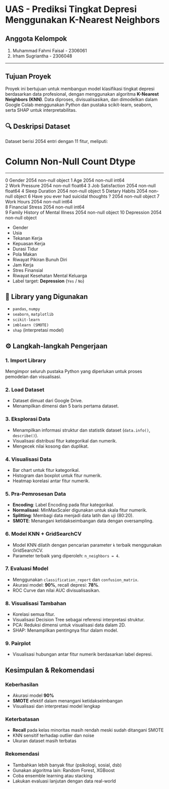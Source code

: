  # UAS - Prediksi Tingkat Depresi Menggunakan K-Nearest Neighbors
## Anggota Kelompok

1. Muhammad Fahmi Faisal - 2306061  
2. Irham Sugriantha - 2306048  

---

## Tujuan Proyek
Proyek ini bertujuan untuk membangun model klasifikasi tingkat depresi berdasarkan data profesional, dengan menggunakan algoritma **K-Nearest Neighbors (KNN)**. Data diproses, divisualisasikan, dan dimodelkan dalam Google Colab menggunakan Python dan pustaka scikit-learn, seaborn, serta SHAP untuk interpretabilitas.

## 🔍 Deskripsi Dataset
Dataset berisi 2054 entri dengan 11 fitur, meliputi:
#   Column                                 Non-Null Count  Dtype  
---  ------                                 --------------  -----  
 0   Gender                                 2054 non-null   object 
 1   Age                                    2054 non-null   int64  
 2   Work Pressure                          2054 non-null   float64
 3   Job Satisfaction                       2054 non-null   float64
 4   Sleep Duration                         2054 non-null   object 
 5   Dietary Habits                         2054 non-null   object 
 6   Have you ever had suicidal thoughts ?  2054 non-null   object 
 7   Work Hours                             2054 non-null   int64  
 8   Financial Stress                       2054 non-null   int64  
 9   Family History of Mental Illness       2054 non-null   object 
 10  Depression                             2054 non-null   object 

- Gender
- Usia
- Tekanan Kerja
- Kepuasan Kerja
- Durasi Tidur
- Pola Makan
- Riwayat Pikiran Bunuh Diri
- Jam Kerja
- Stres Finansial
- Riwayat Kesehatan Mental Keluarga
- Label target: **Depression** (`Yes` / `No`)

## 🧰 Library yang Digunakan
- `pandas`, `numpy`
- `seaborn`, `matplotlib`
- `scikit-learn`
- `imblearn (SMOTE)`
- `shap` (interpretasi model)

## ⚙️ Langkah-langkah Pengerjaan

### 1. Import Library
Mengimpor seluruh pustaka Python yang diperlukan untuk proses pemodelan dan visualisasi.

### 2. Load Dataset
- Dataset dimuat dari Google Drive.
- Menampilkan dimensi dan 5 baris pertama dataset.

### 3. Eksplorasi Data
- Menampilkan informasi struktur dan statistik dataset (`data.info()`, `describe()`).
- Visualisasi distribusi fitur kategorikal dan numerik.
- Mengecek nilai kosong dan duplikat.

### 4. Visualisasi Data
- Bar chart untuk fitur kategorikal.
- Histogram dan boxplot untuk fitur numerik.
- Heatmap korelasi antar fitur numerik.

### 5. Pra-Pemrosesan Data
- **Encoding**: Label Encoding pada fitur kategorikal.
- **Normalisasi**: MinMaxScaler digunakan untuk skala fitur numerik.
- **Splitting**: Membagi data menjadi data latih dan uji (80:20).
- **SMOTE**: Menangani ketidakseimbangan data dengan oversampling.

### 6. Model KNN + GridSearchCV
- Model KNN dilatih dengan pencarian parameter `k` terbaik menggunakan GridSearchCV.
- Parameter terbaik yang diperoleh: `n_neighbors = 4`.

### 7. Evaluasi Model
- Menggunakan `classification_report` dan `confusion_matrix`.
- Akurasi model: **90%**, recall depresi: **78%**.
- ROC Curve dan nilai AUC divisualisasikan.

### 8. Visualisasi Tambahan
- Korelasi semua fitur.
- Visualisasi Decision Tree sebagai referensi interpretasi struktur.
- PCA: Reduksi dimensi untuk visualisasi data dalam 2D.
- SHAP: Menampilkan pentingnya fitur dalam model.

### 9. Pairplot
- Visualisasi hubungan antar fitur numerik berdasarkan label depresi.

## Kesimpulan & Rekomendasi

### Keberhasilan
- Akurasi model **90%**
- **SMOTE** efektif dalam menangani ketidakseimbangan
- Visualisasi dan interpretasi model lengkap

### Keterbatasan
- **Recall** pada kelas minoritas masih rendah meski sudah ditangani SMOTE
- KNN sensitif terhadap outlier dan noise
- Ukuran dataset masih terbatas

### Rekomendasi
- Tambahkan lebih banyak fitur (psikologi, sosial, dsb)
- Gunakan algoritma lain: Random Forest, XGBoost
- Coba ensemble learning atau stacking
- Lakukan evaluasi lanjutan dengan data real-world

